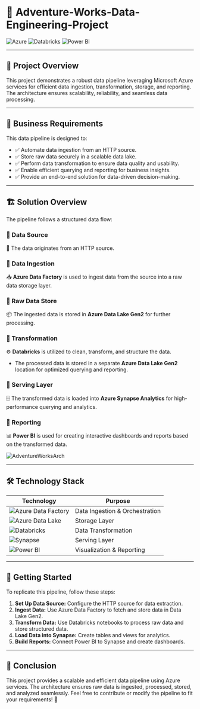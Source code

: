 # 🚀 Adventure-Works-Data-Engineering-Project
![Azure](https://img.shields.io/badge/Microsoft%20Azure-0089D6?style=for-the-badge&logo=microsoft-azure&logoColor=white)
![Databricks](https://img.shields.io/badge/Databricks-FF3621?style=for-the-badge&logo=databricks&logoColor=white)
![Power BI](https://img.shields.io/badge/Power%20BI-F2C811?style=for-the-badge&logo=power-bi&logoColor=black)

---

## 📌 Project Overview
This project demonstrates a robust data pipeline leveraging Microsoft Azure services for efficient data ingestion, transformation, storage, and reporting. The architecture ensures scalability, reliability, and seamless data processing.

---

## 🎯 Business Requirements
This data pipeline is designed to:
- ✅ Automate data ingestion from an HTTP source.
- ✅ Store raw data securely in a scalable data lake.
- ✅ Perform data transformation to ensure data quality and usability.
- ✅ Enable efficient querying and reporting for business insights.
- ✅ Provide an end-to-end solution for data-driven decision-making.

---

## 🏗️ Solution Overview
The pipeline follows a structured data flow:

### 🔹 Data Source
📡 The data originates from an HTTP source.

### 🔹 Data Ingestion
📥 **Azure Data Factory** is used to ingest data from the source into a raw data storage layer.

### 🔹 Raw Data Store
📦 The ingested data is stored in **Azure Data Lake Gen2** for further processing.

### 🔹 Transformation
⚙️ **Databricks** is utilized to clean, transform, and structure the data.
- The processed data is stored in a separate **Azure Data Lake Gen2** location for optimized querying and reporting.

### 🔹 Serving Layer
🗄️ The transformed data is loaded into **Azure Synapse Analytics** for high-performance querying and analytics.

### 🔹 Reporting
📊 **Power BI** is used for creating interactive dashboards and reports based on the transformed data.

![AdventureWorksArch](https://github.com/user-attachments/assets/9260225e-9bde-4abf-850d-4641cdf8b1e2)


---

## 🛠️ Technology Stack
| Technology       | Purpose                   |
|-----------------|---------------------------|
| ![Azure Data Factory](https://img.shields.io/badge/Azure%20Data%20Factory-0089D6?style=flat&logo=microsoft-azure&logoColor=white) | Data Ingestion & Orchestration |
| ![Azure Data Lake](https://img.shields.io/badge/Azure%20Data%20Lake-0089D6?style=flat&logo=microsoft-azure&logoColor=white) | Storage Layer |
| ![Databricks](https://img.shields.io/badge/Databricks-FF3621?style=flat&logo=databricks&logoColor=white) | Data Transformation |
| ![Synapse](https://img.shields.io/badge/Azure%20Synapse-0089D6?style=flat&logo=microsoft-azure&logoColor=white) | Serving Layer |
| ![Power BI](https://img.shields.io/badge/Power%20BI-F2C811?style=flat&logo=power-bi&logoColor=black) | Visualization & Reporting |

---

## 📝 Getting Started
To replicate this pipeline, follow these steps:

1. **Set Up Data Source:** Configure the HTTP source for data extraction.
2. **Ingest Data:** Use Azure Data Factory to fetch and store data in Data Lake Gen2.
3. **Transform Data:** Use Databricks notebooks to process raw data and store structured data.
4. **Load Data into Synapse:** Create tables and views for analytics.
5. **Build Reports:** Connect Power BI to Synapse and create dashboards.

---

## 🎯 Conclusion
This project provides a scalable and efficient data pipeline using Azure services. The architecture ensures raw data is ingested, processed, stored, and analyzed seamlessly. Feel free to contribute or modify the pipeline to fit your requirements! 🚀


